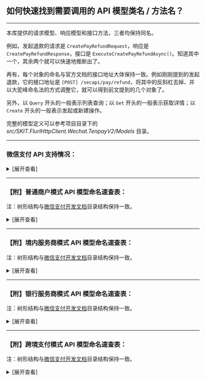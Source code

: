 ﻿## 如何快速找到需要调用的 API 模型类名 / 方法名？

---

本库提供的请求模型、响应模型和接口方法，三者均保持同名。

例如，发起退款的请求是 `CreatePayRefundRequest`，响应是 `CreatePayRefundResponse`，接口是 `ExecuteCreatePayRefundAsync()`。知道其中一个，其余两个就可以快速地推断出了。

再有，每个对象的命名与官方文档的接口地址大体保持一致。例如刚刚提到的发起退款，它的接口地址是 `[POST] /secapi/pay/refund`，将其中的反斜杠去掉、并以大驼峰命名法的方式调整它，就可以得到前文提到的几个对象了。

另外，以 `Query` 开头的一般表示列表查询；以 `Get` 开头的一般表示获取详情；以 `Create` 开头的一般表示发起或新建操作。

完整的模型定义可以参考项目目录下的 _src/SKIT.FlurlHttpClient.Wechat.TenpayV2/Models_ 目录。

---

### 微信支付 API 支持情况：

<details>

<summary>[展开查看]</summary>

|     |               微信 API                |             商户类型             |         备注         |
| :-: | :-----------------------------------: | :------------------------------: | :------------------: |
|  √  |         支付产品：付款码支付          | 普通商户 & 境内服务商 & 跨境支付 |                      |
|  √  |         支付产品：JSAPI 支付          | 普通商户 & 境内服务商 & 跨境支付 |                      |
|  √  |         支付产品：Native 支付         | 普通商户 & 境内服务商 & 跨境支付 |                      |
|  √  |          支付产品：APP 支付           | 普通商户 & 境内服务商 & 跨境支付 |                      |
|  √  |           支付产品：H5 支付           | 普通商户 & 境内服务商 & 跨境支付 |                      |
|  √  |         支付产品：小程序支付          | 普通商户 & 境内服务商 & 跨境支付 |                      |
|  ×  |     <del>支付产品：刷脸支付</del>     | <del>普通商户 & 境内服务商</del> | 异构协议，需独立模块 |
|  ×  | <del>支付工具：代金券或立减优惠</del> | <del>普通商户 & 境内服务商</del> |   请升级至 v3 API    |
|  √  |          支付工具：现金红包           |      普通商户 & 境内服务商       |                      |
|  √  |         支付工具：小程序红包          |      普通商户 & 境内服务商       |                      |
|  √  |         支付工具：付款到零钱          |             普通商户             |                      |
|  √  |        支付工具：付款到银行卡         |             普通商户             |                      |
|  ×  |       <del>支付工具：分账</del>       |   普通商户 & 境内服务商</del>    |   请升级至 v3 API    |
|  √  |   支付工具：扣款服务（原委托代扣）    |      普通商户 & 境内服务商       |                      |
|  √  |          支付工具：酒店押金           |            境内服务商            |                      |
|  √  |          支付工具：车主服务           |            境内服务商            |                      |
|  √  |               清关报关                |             普通商户             |                      |
|  ×  |        <del>特约商户进件</del>        |      <del>境内服务商</del>       |   请升级至 v3 API    |
|  √  |             特约商户配置              |            银行服务商            |                      |
|  ×  |        <del>风控数据同步</del>        |      <del>银行服务商</del>       |   请升级至 v3 API    |
|  ×  |      <del>事中风险服务接口</del>      |      <del>银行服务商</del>       |   请升级至 v3 API    |
|  √  |         境外支付：子商户进件          |             跨境支付             |                      |
|  ×  |     <del>境外支付：融合钱包</del>     |       <del>跨境支付</del>        |   请升级至 v3 API    |
|  ×  |       <del>境外支付：报关</del>       |       <del>跨境支付</del>        |   请升级至 v3 API    |

</details>

---

### 【附】普通商户模式 API 模型命名速查表：

注：树形结构与[微信支付开发文档](https://pay.weixin.qq.com/wiki/doc/api/index.html)目录结构保持一致。

<details>

<summary>[展开查看]</summary>

-   支付工具

    -   付款码支付：

        -   付款码支付：`CreatePayMicroPay`

        -   查询订单：`GetPayOrder`

        -   撤销订单：`ReversePayOrder`

        -   申请退款：`CreatePayRefund`

        -   查询退款：`GetPayRefund`

        -   下载交易账单：`DownloadPayBill`

        -   下载资金账单：`DownloadPayFundFlow`

        -   交易保障：`SubmitPayITILReport`

        -   付款码查询 OpenID：`ToolsAuthCodeToOpenId`

    -   JSAPI 支付：

        -   统一下单：`CreatePayUnifiedOrder`

        -   查询订单：`GetPayOrder`

        -   关闭订单：`ClosePayOrder`

        -   申请退款：`CreatePayRefund`

        -   查询退款：`GetPayRefund`

        -   下载交易账单：`DownloadPayBill`

        -   下载资金账单：`DownloadPayFundFlow`

        -   交易保障：`SubmitPayITILReport`

    -   Native 支付：

        -   统一下单：`CreatePayUnifiedOrder`

        -   查询订单：`GetPayOrder`

        -   关闭订单：`ClosePayOrder`

        -   申请退款：`CreatePayRefund`

        -   查询退款：`GetPayRefund`

        -   下载交易账单：`DownloadPayBill`

        -   下载资金账单：`DownloadPayFundFlow`

        -   交易保障：`SubmitPayITILReport`

        -   转换短链接：`ToolsShortUrl`

    -   APP 支付：

        -   统一下单：`CreatePayUnifiedOrder`

        -   查询订单：`GetPayOrder`

        -   关闭订单：`ClosePayOrder`

        -   申请退款：`CreatePayRefund`

        -   查询退款：`GetPayRefund`

        -   下载交易账单：`DownloadPayBill`

        -   下载资金账单：`DownloadPayFundFlow`

        -   交易保障：`SubmitPayITILReport`

    -   H5 支付：

        -   统一下单：`CreatePayUnifiedOrder`

        -   查询订单：`GetPayOrder`

        -   关闭订单：`ClosePayOrder`

        -   申请退款：`CreatePayRefund`

        -   查询退款：`GetPayRefund`

        -   下载交易账单：`DownloadPayBill`

        -   下载资金账单：`DownloadPayFundFlow`

        -   交易保障：`SubmitPayITILReport`

    -   小程序支付：

        -   统一下单：`CreatePayUnifiedOrder`

        -   查询订单：`GetPayOrder`

        -   关闭订单：`ClosePayOrder`

        -   申请退款：`CreatePayRefund`

        -   查询退款：`GetPayRefund`

        -   下载交易账单：`DownloadPayBill`

        -   下载资金账单：`DownloadPayFundFlow`

        -   交易保障：`SubmitPayITILReport`

-   支付工具：

    -   现金红包：

        -   发放红包：`SendPayMarketingTransfersRedPack`

        -   发放裂变红包：`SendPayMarketingTransfersGroupRedPack`

        -   查询红包记录：`GetPayMarketingTransfersRedPackInfo`

    -   小程序红包：

        -   发放红包：`SendPayMarketingTransfersMiniProgramRedPack`

        -   查询红包记录：`GetPayMarketingTransfersRedPackInfo`

    -   付款到零钱：

        -   付款：`CreatePayMarketingTransfersPromotionTransfer`

        -   查询付款：`GetPayMarketingTransfersTransferInfo`

    -   付款到银行卡：

        -   付款到银行卡：`CreatePayServicePartnerTransfersPayToBank`

        -   查询付款银行卡：`GetPayServicePartnerTransfersPayToBankInfo`

        -   获取 RSA 加密公钥：`GetRiskPublicKey`

    -   扣款服务：

        -   APP 纯签约：`CreatePAPPayPreEntrustWeb`

        -   H5 纯签约：`CreatePAPPayH5EntrustWeb`

        -   支付中签约：`CreateContractOrder`

        -   申请扣款：`ApplyPAPPay`

        -   申请解约：`DeletePAPPayContract`

        -   查询订单：`GetPayOrder`

        -   查询签约关系：`GetPAPPayContract`

-   清关报关：

    -   订单附加信息提交接口：`CreateMerchantCustomsCustomDeclaration`

    -   订单附加信息查询接口：`QueryMerchantCustomsCustomDeclaration`

    -   订单附加信息重推接口：`RedeclareMerchantCustomsCustomDeclaration`

</details>

---

### 【附】境内服务商模式 API 模型命名速查表：

注：树形结构与[微信支付开发文档](https://pay.weixin.qq.com/wiki/doc/api/sl.html)目录结构保持一致。

<details>

<summary>[展开查看]</summary>

-   支付工具

    -   付款码支付：

        -   付款码支付：`CreatePayMicroPay`

        -   查询订单：`GetPayOrder`

        -   撤销订单：`ReversePayOrder`

        -   申请退款：`CreatePayRefund`

        -   查询退款：`GetPayRefund`

        -   下载交易账单：`DownloadPayBill`

        -   下载资金账单：`DownloadPayFundFlow`

        -   交易保障：`SubmitPayITILReport`

        -   付款码查询 OpenID：`ToolsAuthCodeToOpenId`

    -   JSAPI 支付：

        -   统一下单：`CreatePayUnifiedOrder`

        -   查询订单：`GetPayOrder`

        -   关闭订单：`ClosePayOrder`

        -   申请退款：`CreatePayRefund`

        -   查询退款：`GetPayRefund`

        -   下载交易账单：`DownloadPayBill`

        -   下载资金账单：`DownloadPayFundFlow`

        -   交易保障：`SubmitPayITILReport`

    -   Native 支付：

        -   统一下单：`CreatePayUnifiedOrder`

        -   查询订单：`GetPayOrder`

        -   关闭订单：`ClosePayOrder`

        -   申请退款：`CreatePayRefund`

        -   查询退款：`GetPayRefund`

        -   下载交易账单：`DownloadPayBill`

        -   下载资金账单：`DownloadPayFundFlow`

        -   交易保障：`SubmitPayITILReport`

        -   转换短链接：`ToolsShortUrl`

    -   APP 支付：

        -   统一下单：`CreatePayUnifiedOrder`

        -   查询订单：`GetPayOrder`

        -   关闭订单：`ClosePayOrder`

        -   申请退款：`CreatePayRefund`

        -   查询退款：`GetPayRefund`

        -   下载交易账单：`DownloadPayBill`

        -   下载资金账单：`DownloadPayFundFlow`

        -   交易保障：`SubmitPayITILReport`

    -   H5 支付：

        -   统一下单：`CreatePayUnifiedOrder`

        -   查询订单：`GetPayOrder`

        -   关闭订单：`ClosePayOrder`

        -   申请退款：`CreatePayRefund`

        -   查询退款：`GetPayRefund`

        -   下载交易账单：`DownloadPayBill`

        -   下载资金账单：`DownloadPayFundFlow`

        -   交易保障：`SubmitPayITILReport`

    -   小程序支付：

        -   统一下单：`CreatePayUnifiedOrder`

        -   查询订单：`GetPayOrder`

        -   关闭订单：`ClosePayOrder`

        -   申请退款：`CreatePayRefund`

        -   查询退款：`GetPayRefund`

        -   下载交易账单：`DownloadPayBill`

        -   下载资金账单：`DownloadPayFundFlow`

        -   交易保障：`SubmitPayITILReport`

    -   扣款服务：

        -   APP 纯签约：`CreatePAPPayPartnerPreEntrustWeb`

        -   H5 纯签约：`CreatePAPPayPartnerH5EntrustWeb`

        -   申请扣款：`ApplyPAPPayPartner`

        -   申请解约：`DeletePAPPayContract`

        -   查询订单：`GetPayOrder`

        -   查询签约关系：`GetPAPPayPartnerContract`

    -   酒店押金：

        -   支付押金（JSAPI / APP）：`CreateDepositUnifiedOrder`

        -   支付押金（人脸）：`CreateDepositFacePay`

        -   支付押金（付款码）：`CreateDepositMicroPay`

        -   查询订单：`GetDepositOrder`

        -   撤销订单：`ReverseDepositOrder`

        -   消费押金：`ConsumeDeposit`

        -   申请退款：`CreateDepositRefund`

        -   查询退款：`GetDepositRefund`

    -   车主平台：

        -   用户入场通知：`NotifyVehiclePartnerPay`

        -   申请扣款：`ApplyVehiclePartnerPay`

        -   下载交易账单：`DownloadPayBill`

        -   申请退款：`CreatePayRefund`

        -   查询退款：`GetPayRefund`

        -   用户状态查询：`GetVehiclePartnerPayState`

-   支付工具：

    -   现金红包：

        -   发放红包：`SendPayMarketingTransfersRedPack`

        -   发放裂变红包：`SendPayMarketingTransfersGroupRedPack`

        -   查询红包记录：`GetPayMarketingTransfersRedPackInfo`

    -   小程序红包：

        -   发放红包：`SendPayMarketingTransfersMiniProgramRedPack`

        -   查询红包记录：`GetPayMarketingTransfersRedPackInfo`

</details>

---

### 【附】银行服务商模式 API 模型命名速查表：

注：树形结构与[微信支付开发文档](https://pay.weixin.qq.com/wiki/doc/api/bank.html)目录结构保持一致。

<details>

<summary>[展开查看]</summary>

-   特约商户配置：

    -   支付目录配置：`AddSubMerchantDevelopConfig`

    -   绑定 AppID 配置：`AddSubMerchantDevelopConfig`

    -   配置查询：`GetSubMerchantDevelopConfig`

-   风控数据同步：

    -   违规记录查询：`QueryRiskViolation`

</details>

---

### 【附】跨境支付模式 API 模型命名速查表：

注：树形结构与[微信支付开发文档](https://pay.weixin.qq.com/wiki/doc/api/wxpay/en/pages/Overview.shtml)目录结构保持一致。

<details>

<summary>[展开查看]</summary>

-   Overseas Payment：

    -   Quick Pay：

        -   Submit Quick Pay：`CreatePayMicroPay`

        -   Query Order：`GetPayOrder`

        -   Submit Refund：`CreatePayRefund`

        -   Query Refund：`GetPayRefund`

        -   Revoke Order：`ReversePayOrder`

        -   Download Reconciliation File：`DownloadPayBill`

        -   Report Speed Testing：`SubmitPayITILReport`

        -   Query Settled Funds：`GetPaySettlement`

        -   Query Exchange Rate：`GetPayExchangeRate`

    -   QR Code Payment：

        -   Unified Order：`CreatePayUnifiedOrder`

        -   Query Order：`GetPayOrder`

        -   Close Order：`ClosePayOrder`

        -   Submit Refund：`CreatePayRefund`

        -   Query Refund：`GetPayRefund`

        -   Download Reconciliation File：`DownloadPayBill`

        -   Report Speed Testing：`SubmitPayITILReport`

        -   Query Settled Funds：`GetPaySettlement`

        -   Query Exchange Rate：`GetPayExchangeRate`

    -   Mini-Program Payment：

        -   Unified Order：`CreatePayUnifiedOrder`

        -   Query Order：`GetPayOrder`

        -   Close Order：`ClosePayOrder`

        -   Submit Refund：`CreatePayRefund`

        -   Query Refund：`GetPayRefund`

        -   Download Reconciliation File：`DownloadPayBill`

        -   Report Speed Testing：`SubmitPayITILReport`

        -   Query Settled Funds：`GetPaySettlement`

        -   Query Exchange Rate：`GetPayExchangeRate`

    -   Official Account Payment：

        -   Unified Order：`CreatePayUnifiedOrder`

        -   Query Order：`GetPayOrder`

        -   Close Order：`ClosePayOrder`

        -   Submit Refund：`CreatePayRefund`

        -   Query Refund：`GetPayRefund`

        -   Download Reconciliation File：`DownloadPayBill`

        -   Report Speed Testing：`SubmitPayITILReport`

        -   Query Settled Funds：`GetPaySettlement`

        -   Query Exchange Rate：`GetPayExchangeRate`

    -   In-App Payment：

        -   Unified Order：`CreatePayUnifiedOrder`

        -   Query Order：`GetPayOrder`

        -   Close Order：`ClosePayOrder`

        -   Submit Refund：`CreatePayRefund`

        -   Query Refund：`GetPayRefund`

        -   Download Reconciliation File：`DownloadPayBill`

        -   Report Speed Testing：`SubmitPayITILReport`

        -   Query Settled Funds：`GetPaySettlement`

        -   Query Exchange Rate：`GetPayExchangeRate`

    -   H5 Payment：

        -   Unified Order：`CreatePayUnifiedOrder`

        -   Query Order：`GetPayOrder`

        -   Close Order：`ClosePayOrder`

        -   Submit Refund：`CreatePayRefund`

        -   Query Refund：`GetPayRefund`

        -   Download Reconciliation File：`DownloadPayBill`

        -   Report Speed Testing：`SubmitPayITILReport`

        -   Query Settled Funds：`GetPaySettlement`

        -   Query Exchange Rate：`GetPayExchangeRate`

-   Onboarding Sub Merchant：

    -   Onboarding Sub Merchant API：

        -   Sub Merchant Onboarding：`AddSubMerchantInstitution`

        -   Sub Merchant Query：`GetSubMerchantInstitution`

        -   Sub Merchant Modifying：`ModifySubMerchantInstitution`

-   Functional APIs：

    -   Uploading Image： `UploadMerchantMedia`

</details>
